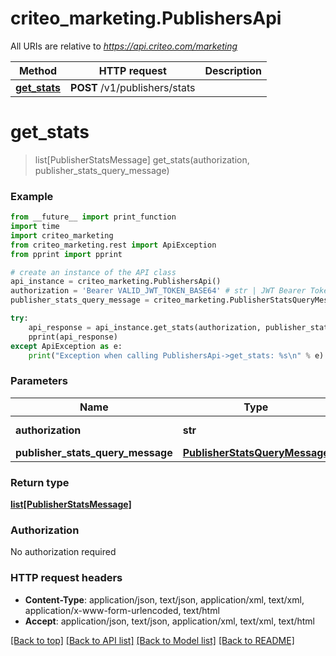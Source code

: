 # criteo_marketing.PublishersApi

All URIs are relative to *https://api.criteo.com/marketing*

Method | HTTP request | Description
------------- | ------------- | -------------
[**get_stats**](PublishersApi.md#get_stats) | **POST** /v1/publishers/stats | 


# **get_stats**
> list[PublisherStatsMessage] get_stats(authorization, publisher_stats_query_message)



### Example
```python
from __future__ import print_function
import time
import criteo_marketing
from criteo_marketing.rest import ApiException
from pprint import pprint

# create an instance of the API class
api_instance = criteo_marketing.PublishersApi()
authorization = 'Bearer VALID_JWT_TOKEN_BASE64' # str | JWT Bearer Token (default to 'Bearer VALID_JWT_TOKEN_BASE64')
publisher_stats_query_message = criteo_marketing.PublisherStatsQueryMessage() # PublisherStatsQueryMessage | 

try:
    api_response = api_instance.get_stats(authorization, publisher_stats_query_message)
    pprint(api_response)
except ApiException as e:
    print("Exception when calling PublishersApi->get_stats: %s\n" % e)
```

### Parameters

Name | Type | Description  | Notes
------------- | ------------- | ------------- | -------------
 **authorization** | **str**| JWT Bearer Token | [default to &#39;Bearer VALID_JWT_TOKEN_BASE64&#39;]
 **publisher_stats_query_message** | [**PublisherStatsQueryMessage**](PublisherStatsQueryMessage.md)|  | 

### Return type

[**list[PublisherStatsMessage]**](PublisherStatsMessage.md)

### Authorization

No authorization required

### HTTP request headers

 - **Content-Type**: application/json, text/json, application/xml, text/xml, application/x-www-form-urlencoded, text/html
 - **Accept**: application/json, text/json, application/xml, text/xml, text/html

[[Back to top]](#) [[Back to API list]](../README.md#documentation-for-api-endpoints) [[Back to Model list]](../README.md#documentation-for-models) [[Back to README]](../README.md)

